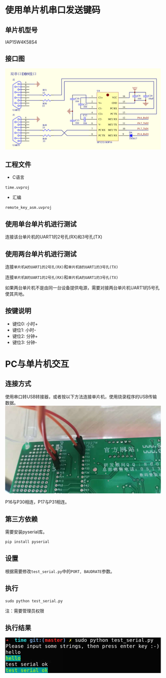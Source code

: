 # 使用单片机串口发送键码 

## 单片机型号
IAP15W4K58S4

## 接口图
![](pic/uart.png)

## 工程文件
* C语言

`time.uvproj`

* 汇编

`remote_key_asm.uvproj`

## 使用单台单片机进行测试
连接该台单片机的UART1的2号孔(RX)和3号孔(TX)

## 使用两台单片机进行测试
连接`单片机A的UART1的2号孔(RX)`和`单片机B的UART1的3号孔(TX)`

连接`单片机B的UART1的2号孔(RX)`和`单片机A的UART1的3号孔(TX)`

如果两台单片机不是由同一台设备提供电源，需要对接两台单片机UART1的5号孔使其共地。

## 按键说明
* 键位0: 小时+
* 键位1: 小时-
* 键位2: 分钟+
* 键位3: 分钟-

# PC与单片机交互

## 连接方式
使用串口转USB转接器，或者按以下方法连接单片机，使用烧录程序的USB传输数据。
![](pic/serial_connection.jpeg)

P16与P30相连，P17与P31相连。

## 第三方依赖

需要安装pyserial库。

```bash
pip install pyserial
```

## 设置

根据需要修改`test_serial.py`中的`PORT, BAUDRATE`参数。

## 执行
`sudo python test_serial.py`

注：需要管理员权限

## 执行结果
![](pic/test_serial.png)
